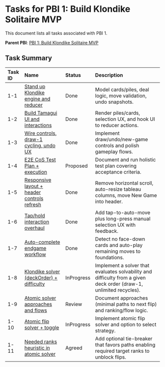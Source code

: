 # Tasks for PBI 1: Build Klondike Solitaire MVP
This document lists all tasks associated with PBI 1.

**Parent PBI**: [PBI 1: Build Klondike Solitaire MVP](./prd.md)

## Task Summary

| Task ID | Name | Status | Description |
| :------ | :----------------------------------------------- | :------- | :------------------------------------------------------------- |
| 1-1 | [Stand up Klondike engine and reducer](./1-1.md) | Done | Model cards/piles, deal logic, move validation, undo snapshots. |
| 1-2 | [Build Tamagui UI and interactions](./1-2.md) | Done | Render piles/cards, selection UX, and hook UI to reducer actions. |
| 1-3 | [Wire controls, draw-1 cycling, undo UX](./1-3.md) | Done | Implement draw/undo/new-game controls and polish gameplay flows. |
| 1-4 | [E2E CoS Test Plan + execution](./1-4.md) | Proposed | Document and run holistic test plan covering acceptance criteria. |
| 1-5 | [Responsive layout + header controls refresh](./1-5.md) | Done | Remove horizontal scroll, auto-resize tableau columns, move New Game into header. |
| 1-6 | [Tap/hold interaction overhaul](./1-6.md) | Done | Add tap-to-auto-move plus long-press manual selection UX with feedback. |
| 1-7 | [Auto-complete endgame workflow](./1-7.md) | Done | Detect no face-down cards and auto-play remaining moves to foundations. |
| 1-8 | [Klondike solver (deckOrder) + difficulty](./1-8.md) | InProgress | Implement a solver that evaluates solvability and difficulty from a given deck order (draw-1, unlimited recycles). |
| 1-9 | [Atomic solver approaches and flows](./1-9.md) | Review | Document approaches (minimal paths to next flip) and ranking/flow logic. |
| 1-10 | [Atomic flip solver + toggle](./1-10.md) | InProgress | Implement atomic flip solver and option to select strategy. |
| 1-11 | [Needed ranks heuristic in atomic solver](./1-11.md) | Agreed | Add optional tie-breaker that favors paths enabling required target ranks to unblock flips. |
